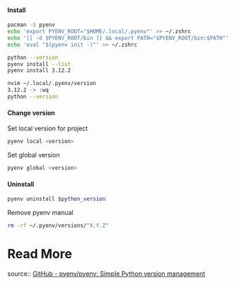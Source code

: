 #### Install
```sh
pacman -S pyenv
echo 'export PYENV_ROOT="$HOME/.local/.pyenv"' >> ~/.zshrc
echo '[[ -d $PYENV_ROOT/bin ]] && export PATH="$PYENV_ROOT/bin:$PATH"' >> ~/.zshrc
echo 'eval "$(pyenv init -)"' >> ~/.zshrc

python --version
pyenv install --list
pyenv install 3.12.2

nvim ~/.local/.pyenv/version
3.12.2 -> :wq
python --version
```
#### Change version
Set local version for project
```sh
pyenv local <version>
```
Set global version
```sh
pyenv global <version>
```
#### Uninstall
```sh
pyenv uninstall $python_version
```
Remove pyenv manual
```sh
rm -rf ~/.pyenv/versions/"X.Y.Z"
```
# Read More
source:: [GitHub - pyenv/pyenv: Simple Python version management](https://github.com/pyenv/pyenv)
